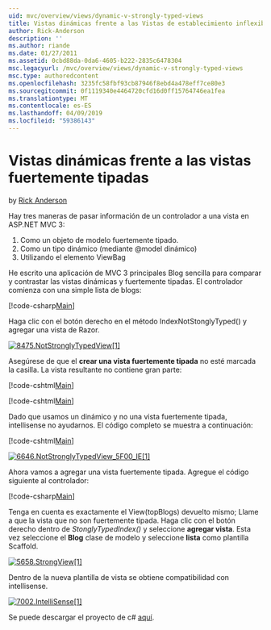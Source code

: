 ```yaml
---
uid: mvc/overview/views/dynamic-v-strongly-typed-views
title: Vistas dinámicas frente a las Vistas de establecimiento inflexible de tipos | Microsoft Docs
author: Rick-Anderson
description: ''
ms.author: riande
ms.date: 01/27/2011
ms.assetid: 0cbd88da-0da6-4605-b222-2835c6478304
msc.legacyurl: /mvc/overview/views/dynamic-v-strongly-typed-views
msc.type: authoredcontent
ms.openlocfilehash: 3235fc58fbf93cb87946f8ebd4a478eff7ce80e3
ms.sourcegitcommit: 0f1119340e4464720cfd16d0ff15764746ea1fea
ms.translationtype: MT
ms.contentlocale: es-ES
ms.lasthandoff: 04/09/2019
ms.locfileid: "59386143"
---
```

# <a name="dynamic-v-strongly-typed-views"></a>Vistas dinámicas frente a las vistas fuertemente tipadas

by [Rick Anderson]((https://twitter.com/RickAndMSFT))

Hay tres maneras de pasar información de un controlador a una vista en ASP.NET MVC 3:

1. Como un objeto de modelo fuertemente tipado.
2. Como un tipo dinámico (mediante @model dinámico)
3. Utilizando el elemento ViewBag

He escrito una aplicación de MVC 3 principales Blog sencilla para comparar y contrastar las vistas dinámicas y fuertemente tipadas. El controlador comienza con una simple lista de blogs:

[!code-csharp[Main](dynamic-v-strongly-typed-views/samples/sample1.cs)]

Haga clic con el botón derecho en el método IndexNotStonglyTyped() y agregar una vista de Razor.

[![8475.NotStronglyTypedView[1]](dynamic-v-strongly-typed-views/_static/image2.png)](dynamic-v-strongly-typed-views/_static/image1.png)

Asegúrese de que el **crear una vista fuertemente tipada** no esté marcada la casilla. La vista resultante no contiene gran parte:

[!code-cshtml[Main](dynamic-v-strongly-typed-views/samples/sample2.cshtml)]

[!code-cshtml[Main](dynamic-v-strongly-typed-views/samples/sample3.cshtml)]

Dado que usamos un dinámico y no una vista fuertemente tipada, intellisense no ayudarnos. El código completo se muestra a continuación:

[!code-cshtml[Main](dynamic-v-strongly-typed-views/samples/sample4.cshtml)]

[![6646.NotStronglyTypedView_5F00_IE[1]](dynamic-v-strongly-typed-views/_static/image4.png)](dynamic-v-strongly-typed-views/_static/image3.png)

Ahora vamos a agregar una vista fuertemente tipada. Agregue el código siguiente al controlador:

[!code-csharp[Main](dynamic-v-strongly-typed-views/samples/sample5.cs)]


Tenga en cuenta es exactamente el View(topBlogs) devuelto mismo; Llame a que la vista que no son fuertemente tipada. Haga clic con el botón derecho dentro de *StonglyTypedIndex()* y seleccione **agregar vista**. Esta vez seleccione el **Blog** clase de modelo y seleccione **lista** como plantilla Scaffold.

[![5658.StrongView[1]](dynamic-v-strongly-typed-views/_static/image6.png)](dynamic-v-strongly-typed-views/_static/image5.png)

Dentro de la nueva plantilla de vista se obtiene compatibilidad con intellisense.

[![7002.IntelliSense[1]](dynamic-v-strongly-typed-views/_static/image8.png)](dynamic-v-strongly-typed-views/_static/image7.png)

Se puede descargar el proyecto de c# [aquí](https://blogs.msdn.com/cfs-file.ashx/__key/CommunityServer-Blogs-Components-WeblogFiles/00-00-01-11-73-SSMS/1817.Mvc3ViewDemo.zip).
